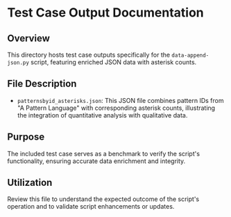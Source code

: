 # Test Case Output Documentation

## Overview
This directory hosts test case outputs specifically for the `data-append-json.py` script, featuring enriched JSON data with asterisk counts.

## File Description
- `patternsbyid_asterisks.json`: This JSON file combines pattern IDs from "A Pattern Language" with corresponding asterisk counts, illustrating the integration of quantitative analysis with qualitative data.

## Purpose
The included test case serves as a benchmark to verify the script's functionality, ensuring accurate data enrichment and integrity.

## Utilization
Review this file to understand the expected outcome of the script's operation and to validate script enhancements or updates.